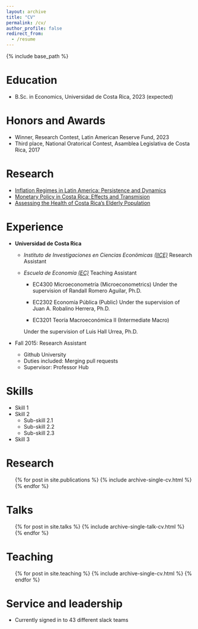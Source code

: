 ```yaml
---
layout: archive
title: "CV"
permalink: /cv/
author_profile: false
redirect_from:
  - /resume
---
```


{% include base_path %}

Education
======
* B.Sc. in Economics, Universidad de Costa Rica, 2023 (expected)



Honors and Awards
=====
* Winner, Research Contest, Latin American Reserve Fund, 2023
* Third place, National Oratorical Contest, Asamblea Legislativa de Costa Rica, 2017



Research
======
* [Inflation Regimes in Latin America: Persistence and Dynamics](/research/regimes)
* [Monetary Policy in Costa Rica: Effects and Transmision](/research/monetary)
* [Assessing the Health of Costa Rica’s Elderly Population](/research/elderly)

Experience
======
* **Universidad de Costa Rica**
  * *Instituto de Investigaciones en Ciencias Econömicas* [*(IICE)*](https://iice.ucr.ac.cr/)
  Research Assistant

  * *Escuela de Economía* [*(EC)*](https://economia.ucr.ac.cr/)
  Teaching Assistant
    * EC4300 Microeconometría (Microeconometrics)
    Under the supervision of Randall Romero Aguilar, Ph.D.

    * EC2302 Economía Pública (Public)
    Under the supervision of Juan A. Robalino Herrera, Ph.D.

    * EC3201 Teoría Macroeconómica II (Intermediate Macro)

    Under the supervision of Luis Hall Urrea, Ph.D.

* Fall 2015: Research Assistant
  * Github University
  * Duties included: Merging pull requests
  * Supervisor: Professor Hub



Skills
======
* Skill 1
* Skill 2
  * Sub-skill 2.1
  * Sub-skill 2.2
  * Sub-skill 2.3
* Skill 3

Research
======
  <ul>{% for post in site.publications %}
    {% include archive-single-cv.html %}
  {% endfor %}</ul>
  
Talks
======
  <ul>{% for post in site.talks %}
    {% include archive-single-talk-cv.html %}
  {% endfor %}</ul>
  
Teaching
======
  <ul>{% for post in site.teaching %}
    {% include archive-single-cv.html %}
  {% endfor %}</ul>
  
Service and leadership
======
* Currently signed in to 43 different slack teams
